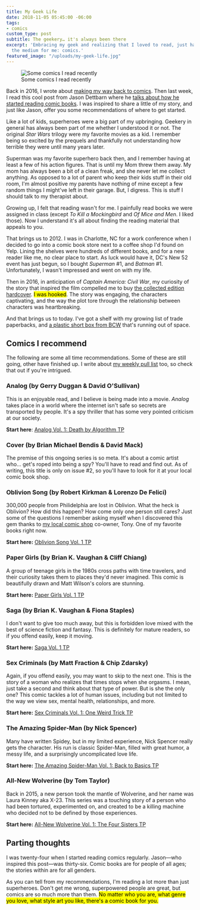 ```yaml
---
title: My Geek Life
date: 2018-11-05 05:45:00 -06:00
tags:
- comics
custom_type: post
subtitle: The geekery… it's always been there
excerpt: 'Embracing my geek and realizing that I loved to read, just hadn''t found
  the medium for me: comics.'
featured_image: "/uploads/my-geek-life.jpg"
---
```


<figure class="extendout">
  <img src="{{ site.url }}/uploads/my-geek-life.jpg" alt="Some comics I read recently">
  <figcaption>Some comics I read recently</figcaption>
</figure>

Back in 2016, I wrote about [making my way back to comics](/2016/05/going-back-to-comics/). Then last week, I read this cool post from Jason Dettbarn where he [talks about how he started reading comic books](https://www.relicscout.com/2018/10/26/my-comic-collecting-origin-story/). I was inspired to share a little of my story, and just like Jason, offer you some recommendations of where to get started.

Like a lot of kids, superheroes were a big part of my upbringing. Geekery in general has always been part of me whether I understood it or not. The original *Star Wars* trilogy were my favorite movies as a kid. I remember being so excited by the prequels and thankfully not understanding how terrible they were until many years later.

Superman was my favorite superhero back then, and I remember having at least a few of his action figures. That is until my Mom threw them away. My mom has always been a bit of a clean freak, and she never let me collect anything. As opposed to a lot of parent who keep their kids stuff in their old room, I'm almost positive my parents have nothing of mine except a few random things I might've left in their garage. But, I digress. This is stuff I should talk to my therapist about.

Growing up, I felt that reading wasn't for me. I painfully read books we were assigned in class (except *To Kill a Mockingbird* and *Of Mice and Men*. I liked those). Now I understand it's all about finding the reading material that appeals to you.

That brings us to 2012. I was in Charlotte, NC for a work conference when I decided to go into a comic book store next to a coffee shop I'd found on Yelp. Lining the shelves were hundreds of different books, and for a new reader like me, no clear place to start. As luck would have it, DC's New 52 event has just begun, so I bought *Superman* #1, and *Batman* #1. Unfortunately, I wasn't impressed and went on with my life.

Then in 2016, in anticipation of *Captain America: Civil War*, my curiosity of the story that inspired the film compelled me to buy [the collected edition hardcover](https://amzn.to/2QfJYAX). <mark>I was hooked</mark>. The story was engaging, the characters captivating, and the way the plot tore through the relationship between characters was heartbreaking.

And that brings us to today. I've got a shelf with my growing list of trade paperbacks, and [a plastic short box from BCW](https://amzn.to/2PDkOPP) that's running out of space.

## Comics I recommend

The following are some all time recommendations. Some of these are still going, other have finished up. I write about [my weekly pull list](/topics/#pull-list) too, so check that out if you're intrigued.

### Analog (by Gerry Duggan & David O'Sullivan)


This is an enjoyable read, and I believe is being made into a movie. *Analog* takes place in a world where the internet isn't safe so secrets are transported by people. It's a spy thriller that has some very pointed criticism at our society.

**Start here**: [Analog Vol. 1: Death by Algorithm TP](https://amzn.to/2QiXRhP)

### Cover (by Brian Michael Bendis & David Mack)

The premise of this ongoing series is so meta. It's about a comic artist who… get's roped into being a spy? You'll have to read and find out. As of writing, this title is only on issue #2, so you'll have to look for it at your local comic book shop.

### Oblivion Song (by Robert Kirkman & Lorenzo De Felici)

300,000 people from Philidelphia are lost in Oblivion. What the heck is Oblivion? How did this happen? How come only one person still cares? Just some of the questions I remember asking myself when I discovered this gem thanks to [my local comic shop](http://www.levelupgamesmn.com/ssp-location) co-owner, Tony. One of my favorite books right now.

**Start here:** [Oblivion Song Vol. 1 TP](https://amzn.to/2JDUbop)

### Paper Girls (by Brian K. Vaughan & Cliff Chiang)

A group of teenage girls in the 1980s cross paths with time travelers, and their curiosity takes them to places they'd never imagined. This comic is beautifully drawn and Matt Wilson's colors are stunning.

**Start here:** [Paper Girls Vol. 1 TP](https://amzn.to/2AM1ZBR)

### Saga (by Brian K. Vaughan & Fiona Staples)

I don't want to give too much away, but this is forbidden love mixed with the best of science fiction and fantasy. This is definitely for mature readers, so if you offend easily, keep it moving.

**Start here:** [Saga Vol. 1 TP](https://amzn.to/2DmwyjZ)

### Sex Criminals (by Matt Fraction & Chip Zdarsky)

Again, if you offend easily, you may want to skip to the next one. This is the story of a woman who realizes that times stops when she orgasms. I mean, just take a second and think about that type of power. But is she the only one? This comic tackles a lot of human issues, including but not limited to the way we view sex, mental health, relationships, and more.

**Start here:** [Sex Criminals Vol. 1: One Weird Trick TP](https://amzn.to/2SLTgXe)

### The Amazing Spider-Man (by Nick Spencer)

Many have written Spidey, but in my limited experience, Nick Spencer really gets the character. His run is classic Spider-Man, filled with great humor, a messy life, and a surprisingly uncomplicated love life.

**Start here:** [The Amazing Spider-Man Vol. 1: Back to Basics TP](https://amzn.to/2SKfHfi)

### All-New Wolverine (by Tom Taylor)

Back in 2015, a new person took the mantle of Wolverine, and her name was Laura Kinney aka X-23. This series was a touching story of a person who had been tortured, experimented on, and created to be a killing machine who decided not to be defined by those experiences.

**Start here:** [All-New Wolverine Vol. 1: The Four Sisters TP](https://amzn.to/2Dn9amq)

## Parting thoughts

I was twenty-four when I started reading comics regularly. Jason—who inspired this post—was thirty-six. Comic books are for people of all ages; the stories within are for all genders.

As you can tell from my recommendations, I'm reading a lot more than just superheroes. Don't get me wrong, superpowered people are great, but comics are so much more than them. <mark>No matter who you are, what genre you love, what style art you like, there's a comic book for you.</mark>
